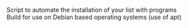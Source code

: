 Script to automate the installation of your list with programs<br>
Build for use on Debian based operating systems (use of apt)
